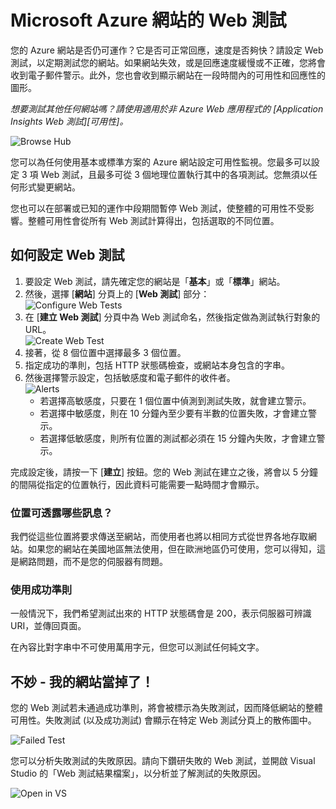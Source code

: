 ﻿<properties 
	pageTitle="如何建立 Web 測試" 
	description="了解如何在 Azure 中建立 Web 測試。" 
	services="application-insights" 
	authors="alancameronwills" 
	manager="kamrani"/>

<tags 
	ms.service="application-insights" 
	ms.workload="tbd" 
	ms.tgt_pltfrm="ibiza" 
	ms.devlang="na" 
	ms.topic="article" 
	ms.date="2015-01-17" 
	ms.author="awills"/>

# Microsoft Azure 網站的 Web 測試
您的 Azure 網站是否仍可運作？它是否可正常回應，速度是否夠快？請設定 Web 測試，以定期測試您的網站。如果網站失效，或是回應速度緩慢或不正確，您將會收到電子郵件警示。此外，您也會收到顯示網站在一段時間內的可用性和回應性的圖形。  

*想要測試其他任何網站嗎？請使用適用於非 Azure Web 應用程式的 [Application Insights Web 測試][可用性]。*

![Browse Hub](./media/insights-create-web-tests/Inisghts_WebTestBlade.png)

您可以為任何使用基本或標準方案的 Azure 網站設定可用性監視。您最多可以設定 3 項 Web 測試，且最多可從 3 個地理位置執行其中的各項測試。您無須以任何形式變更網站。

您也可以在部署或已知的運作中段期間暫停 Web 測試，使整體的可用性不受影響。整體可用性會從所有 Web 測試計算得出，包括選取的不同位置。

## 如何設定 Web 測試
1. 要設定 Web 測試，請先確定您的網站是「**基本**」或「**標準**」網站。
2. 然後，選擇 [**網站**] 分頁上的 [**Web 測試**] 部分：  
    ![Configure Web Tests](./media/insights-create-web-tests/Insights_ConfigurePart.png)
3. 在 [**建立 Web 測試**] 分頁中為 Web 測試命名，然後指定做為測試執行對象的 URL。  
    ![Create Web Test](./media/insights-create-web-tests/Insights_CreateTest.png)
4. 接著，從 8 個位置中選擇最多 3 個位置。
5. 指定成功的準則，包括 HTTP 狀態碼檢查，或網站本身包含的字串。
6. 然後選擇警示設定，包括敏感度和電子郵件的收件者。  
    ![Alerts](./media/insights-create-web-tests/Inisghts_AlertCreation.png)
    - 若選擇高敏感度，只要在 1 個位置中偵測到測試失敗，就會建立警示。
    - 若選擇中敏感度，則在 10 分鐘內至少要有半數的位置失敗，才會建立警示。
    - 若選擇低敏感度，則所有位置的測試都必須在 15 分鐘內失敗，才會建立警示。

完成設定後，請按一下 [**建立**] 按鈕。您的 Web 測試在建立之後，將會以 5 分鐘的間隔從指定的位置執行，因此資料可能需要一點時間才會顯示。

### 位置可透露哪些訊息？
我們從這些位置將要求傳送至網站，而使用者也將以相同方式從世界各地存取網站。如果您的網站在美國地區無法使用，但在歐洲地區仍可使用，您可以得知，這是網路問題，而不是您的伺服器有問題。

### 使用成功準則
一般情況下，我們希望測試出來的 HTTP 狀態碼會是 200，表示伺服器可辨識 URI，並傳回頁面。

在內容比對字串中不可使用萬用字元，但您可以測試任何純文字。

## 不妙 - 我的網站當掉了！
您的 Web 測試若未通過成功準則，將會被標示為失敗測試，因而降低網站的整體可用性。失敗測試 (以及成功測試) 會顯示在特定 Web 測試分頁上的散佈圖中。  

![Failed Test](./media/insights-create-web-tests/Insights_FailedWebTest.png)

您可以分析失敗測試的失敗原因。請向下鑽研失敗的 Web 測試，並開啟 Visual Studio 的「Web 測試結果檔案」，以分析並了解測試的失敗原因。

![Open in VS](./media/insights-create-web-tests/Insights_OpenInVS.png)

[availability]: ../app-insights-monitor-web-app-availability/

<!--HONumber=46--> 
